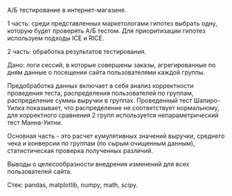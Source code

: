 A/Б тестирование в интернет-магазине.

1 часть: среди представленных маркетологами гипотез выбрать одну, которую будет проверять А/Б тестом.
Для приоритизации гипотез используем подходы ICE и RICE.

2 часть: обработка результатов тестирования.

Дано: логи сессий, в которые совершены заказы,
	агрегированные по дням данные о посещении сайта пользователями каждой группы.

Предобработка данных включает в себя анализ корректности проведения теста, 
распределения пользователей по группам, распределение суммы выручки в группах. 
Проведенный тест Шапиро-Уилка показывает, что распределение не соответствует нормальному, 
для корректного сравнения 2 групп используется непараметрический тест Манна-Уитни. 

Основная часть - это расчет кумулятивных значений выручки, среднего чека и конверсии по группам (по сырым  очищенным данным),
статистическая проверка полученных различий.

Выводы о целесообразности внедрения изменений для всех пользователей сайта.

Стек: pandas, matplotlib, numpy, math, scipy.
